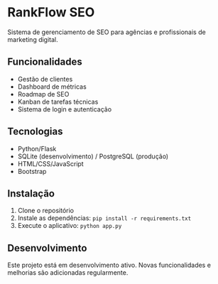 # RankFlow SEO

Sistema de gerenciamento de SEO para agências e profissionais de marketing digital.

## Funcionalidades

- Gestão de clientes
- Dashboard de métricas
- Roadmap de SEO
- Kanban de tarefas técnicas
- Sistema de login e autenticação

## Tecnologias

- Python/Flask
- SQLite (desenvolvimento) / PostgreSQL (produção)
- HTML/CSS/JavaScript
- Bootstrap

## Instalação

1. Clone o repositório
2. Instale as dependências: `pip install -r requirements.txt`
3. Execute o aplicativo: `python app.py`

## Desenvolvimento

Este projeto está em desenvolvimento ativo. Novas funcionalidades e melhorias são adicionadas regularmente.

